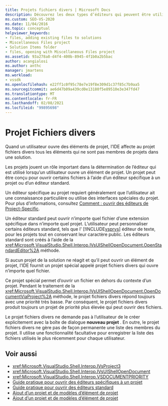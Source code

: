 ```yaml
---
title: Projets fichiers divers | Microsoft Docs
description: Découvrez les deux types d’éditeurs qui peuvent être utilisés pour ouvrir des fichiers dans un projet Visual Studio et le rôle du projet dans la détermination de l’éditeur à utiliser.
ms.custom: SEO-VS-2020
ms.date: 11/04/2016
ms.topic: conceptual
helpviewer_keywords:
- files, adding existing files to solutions
- Miscellaneous Files project
- Solution Items folder
- files, opening with Miscellaneous Files project
ms.assetid: 93a278a8-d4f4-400b-8945-4f1b0a2b5bac
author: acangialosi
ms.author: anthc
manager: jmartens
ms.workload:
- vssdk
ms.openlocfilehash: e22ff1c0f95c78e7e19f8e309d1c37f85c7b9aa5
ms.sourcegitcommit: ae6d47b09a439cd0e13180f5e89510e3e347fd47
ms.translationtype: MT
ms.contentlocale: fr-FR
ms.lasthandoff: 02/08/2021
ms.locfileid: "99895698"
---
```

# <a name="miscellaneous-files-project"></a>Projet Fichiers divers
Quand un utilisateur ouvre des éléments de projet, l’IDE affecte au projet fichiers divers tous les éléments qui ne sont pas membres de projets dans une solution.

 Les projets jouent un rôle important dans la détermination de l’éditeur qui est utilisé lorsqu’un utilisateur ouvre un élément de projet. Un projet peut être conçu pour ouvrir certains fichiers à l’aide d’un éditeur spécifique à un projet ou d’un éditeur standard.

 Un éditeur spécifique au projet requiert généralement que l’utilisateur ait une connaissance particulière ou utilise des interfaces spéciales du projet. Pour plus d’informations, consultez [Comment : ouvrir des éditeurs de Project-Specific](../../extensibility/how-to-open-project-specific-editors.md).

 Un éditeur standard peut ouvrir n’importe quel fichier d’une extension spécifique dans n’importe quel projet. L’utilisateur peut personnaliser certains éditeurs standard, tels que l' [!INCLUDE[vsprvs](../../code-quality/includes/vsprvs_md.md)] éditeur de texte, pour les projets tout en conservant leur caractère public. Les éditeurs standard sont créés à l’aide de la <xref:Microsoft.VisualStudio.Shell.Interop.IVsUIShellOpenDocument.OpenStandardEditor%2A> méthode.

 Si aucun projet de la solution ne réagit et qu’il peut ouvrir un élément de projet, l’IDE fournit un projet spécial appelé projet fichiers divers qui ouvre n’importe quel fichier.

 Ce projet spécial permet d’ouvrir un fichier en dehors du contexte d’un projet. Pendant le traitement de la <xref:Microsoft.VisualStudio.Shell.Interop.IVsUIShellOpenDocument.OpenDocumentViaProject%2A> méthode, le projet fichiers divers répond toujours avec une priorité très basse. Par conséquent, le projet fichiers divers produit toujours un projet de priorité plus élevée qui peut ouvrir des fichiers.

 Le projet fichiers divers ne demande pas à l’utilisateur de le créer explicitement avec la boîte de dialogue **nouveau projet** . En outre, le projet fichiers divers ne gère pas de façon permanente une liste des membres du projet. Il utilise une fonctionnalité facultative pour enregistrer la liste des fichiers utilisés le plus récemment pour chaque utilisateur.

## <a name="see-also"></a>Voir aussi
- <xref:Microsoft.VisualStudio.Shell.Interop.IVsProject3>
- <xref:Microsoft.VisualStudio.Shell.Interop.IVsUIShellOpenDocument>
- <xref:Microsoft.VisualStudio.Shell.Interop.VSDOCUMENTPRIORITY>
- [Guide pratique pour ouvrir des éditeurs spécifiques à un projet](../../extensibility/how-to-open-project-specific-editors.md)
- [Guide pratique pour ouvrir des éditeurs standard](../../extensibility/how-to-open-standard-editors.md)
- [Ajout d’un projet et de modèles d’élément de projet](../../extensibility/internals/adding-project-and-project-item-templates.md)
- [Ajout d’un projet et de modèles d’élément de projet](../../extensibility/internals/adding-project-and-project-item-templates.md)
